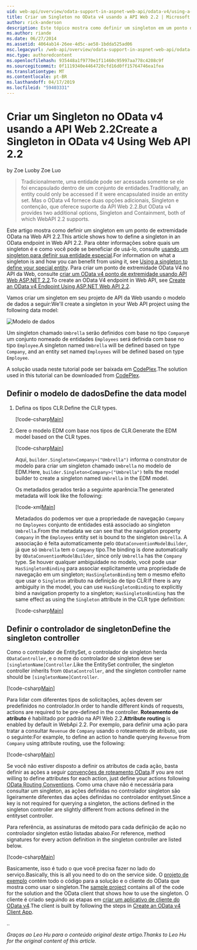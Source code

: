 ```yaml
---
uid: web-api/overview/odata-support-in-aspnet-web-api/odata-v4/using-a-singleton-in-an-odata-endpoint-in-web-api-22
title: Criar um Singleton no OData v4 usando a API Web 2.2 | Microsoft Docs
author: rick-anderson
description: Este tópico mostra como definir um singleton em um ponto de extremidade OData na Web API 2.2.
ms.author: riande
ms.date: 06/27/2014
ms.assetid: 4064ab14-26ee-4d5c-ae58-1bdda525ad06
msc.legacyurl: /web-api/overview/odata-support-in-aspnet-web-api/odata-v4/using-a-singleton-in-an-odata-endpoint-in-web-api-22
msc.type: authoredcontent
ms.openlocfilehash: 935448a1f9770e1f11460c95997aa778c4208c9f
ms.sourcegitcommit: 0f1119340e4464720cfd16d0ff15764746ea1fea
ms.translationtype: MT
ms.contentlocale: pt-BR
ms.lasthandoff: 04/17/2019
ms.locfileid: "59403331"
---
```

# <a name="create-a-singleton-in-odata-v4-using-web-api-22"></a><span data-ttu-id="3ad0d-103">Criar um Singleton no OData v4 usando a API Web 2.2</span><span class="sxs-lookup"><span data-stu-id="3ad0d-103">Create a Singleton in OData v4 Using Web API 2.2</span></span>

<span data-ttu-id="3ad0d-104">by Zoe Luo</span><span class="sxs-lookup"><span data-stu-id="3ad0d-104">by Zoe Luo</span></span>

> <span data-ttu-id="3ad0d-105">Tradicionalmente, uma entidade pode ser acessada somente se ele foi encapsulado dentro de um conjunto de entidades.</span><span class="sxs-lookup"><span data-stu-id="3ad0d-105">Traditionally, an entity could only be accessed if it were encapsulated inside an entity set.</span></span> <span data-ttu-id="3ad0d-106">Mas o OData v4 fornece duas opções adicionais, Singleton e contenção, que oferece suporte da API Web 2.2.</span><span class="sxs-lookup"><span data-stu-id="3ad0d-106">But OData v4 provides two additional options, Singleton and Containment, both of which WebAPI 2.2 supports.</span></span>


<span data-ttu-id="3ad0d-107">Este artigo mostra como definir um singleton em um ponto de extremidade OData na Web API 2.2.</span><span class="sxs-lookup"><span data-stu-id="3ad0d-107">This article shows how to define a singleton in an OData endpoint in Web API 2.2.</span></span> <span data-ttu-id="3ad0d-108">Para obter informações sobre quais um singleton é e como você pode se beneficiar de usá-lo, consulte [usando um singleton para definir sua entidade especial](https://blogs.msdn.com/b/odatateam/archive/2014/03/05/use-singleton-to-define-your-special-entity.aspx).</span><span class="sxs-lookup"><span data-stu-id="3ad0d-108">For information on what a singleton is and how you can benefit from using it, see [Using a singleton to define your special entity](https://blogs.msdn.com/b/odatateam/archive/2014/03/05/use-singleton-to-define-your-special-entity.aspx).</span></span> <span data-ttu-id="3ad0d-109">Para criar um ponto de extremidade OData V4 no API da Web, consulte [criar um OData v4 ponto de extremidade usando API Web ASP.NET 2.2](create-an-odata-v4-endpoint.md).</span><span class="sxs-lookup"><span data-stu-id="3ad0d-109">To create an OData V4 endpoint in Web API, see [Create an OData v4 Endpoint Using ASP.NET Web API 2.2](create-an-odata-v4-endpoint.md).</span></span> 

<span data-ttu-id="3ad0d-110">Vamos criar um singleton em seu projeto de API da Web usando o modelo de dados a seguir:</span><span class="sxs-lookup"><span data-stu-id="3ad0d-110">We'll create a singleton in your Web API project using the following data model:</span></span>

![Modelo de dados](using-a-singleton-in-an-odata-endpoint-in-web-api-22/_static/image1.png)

<span data-ttu-id="3ad0d-112">Um singleton chamado `Umbrella` serão definidos com base no tipo `Company`e um conjunto nomeado de entidades `Employees` será definida com base no tipo `Employee`.</span><span class="sxs-lookup"><span data-stu-id="3ad0d-112">A singleton named `Umbrella` will be defined based on type `Company`, and an entity set named `Employees` will be defined based on type `Employee`.</span></span>

<span data-ttu-id="3ad0d-113">A solução usada neste tutorial pode ser baixada em [CodePlex](http://aspnet.codeplex.com/sourcecontrol/latest#Samples/WebApi/OData/v4/ODataSingletonSample/).</span><span class="sxs-lookup"><span data-stu-id="3ad0d-113">The solution used in this tutorial can be downloaded from [CodePlex](http://aspnet.codeplex.com/sourcecontrol/latest#Samples/WebApi/OData/v4/ODataSingletonSample/).</span></span>

## <a name="define-the-data-model"></a><span data-ttu-id="3ad0d-114">Definir o modelo de dados</span><span class="sxs-lookup"><span data-stu-id="3ad0d-114">Define the data model</span></span>

1. <span data-ttu-id="3ad0d-115">Defina os tipos CLR.</span><span class="sxs-lookup"><span data-stu-id="3ad0d-115">Define the CLR types.</span></span>

    [!code-csharp[Main](using-a-singleton-in-an-odata-endpoint-in-web-api-22/samples/sample1.cs)]
2. <span data-ttu-id="3ad0d-116">Gere o modelo EDM com base nos tipos de CLR.</span><span class="sxs-lookup"><span data-stu-id="3ad0d-116">Generate the EDM model based on the CLR types.</span></span>

    [!code-csharp[Main](using-a-singleton-in-an-odata-endpoint-in-web-api-22/samples/sample2.cs)]

    <span data-ttu-id="3ad0d-117">Aqui, `builder.Singleton<Company>("Umbrella")` informa o construtor de modelo para criar um singleton chamado `Umbrella` no modelo de EDM.</span><span class="sxs-lookup"><span data-stu-id="3ad0d-117">Here, `builder.Singleton<Company>("Umbrella")` tells the model builder to create a singleton named `Umbrella` in the EDM model.</span></span>

    <span data-ttu-id="3ad0d-118">Os metadados gerados terão a seguinte aparência:</span><span class="sxs-lookup"><span data-stu-id="3ad0d-118">The generated metadata will look like the following:</span></span>

    [!code-xml[Main](using-a-singleton-in-an-odata-endpoint-in-web-api-22/samples/sample3.xml)]

    <span data-ttu-id="3ad0d-119">Metadados do podemos ver que a propriedade de navegação `Company` no `Employees` conjunto de entidades está associado ao singleton `Umbrella`.</span><span class="sxs-lookup"><span data-stu-id="3ad0d-119">From the metadata we can see that the navigation property `Company` in the `Employees` entity set is bound to the singleton `Umbrella`.</span></span> <span data-ttu-id="3ad0d-120">A associação é feita automaticamente pelo `ODataConventionModelBuilder`, já que só `Umbrella` tem o `Company` tipo.</span><span class="sxs-lookup"><span data-stu-id="3ad0d-120">The binding is done automatically by `ODataConventionModelBuilder`, since only `Umbrella` has the `Company` type.</span></span> <span data-ttu-id="3ad0d-121">Se houver qualquer ambiguidade no modelo, você pode usar `HasSingletonBinding` para associar explicitamente uma propriedade de navegação em um singleton; `HasSingletonBinding` tem o mesmo efeito que usar o `Singleton` atributo na definição de tipo CLR:</span><span class="sxs-lookup"><span data-stu-id="3ad0d-121">If there is any ambiguity in the model, you can use `HasSingletonBinding` to explicitly bind a navigation property to a singleton; `HasSingletonBinding` has the same effect as using the `Singleton` attribute in the CLR type definition:</span></span>

    [!code-csharp[Main](using-a-singleton-in-an-odata-endpoint-in-web-api-22/samples/sample4.cs)]

## <a name="define-the-singleton-controller"></a><span data-ttu-id="3ad0d-122">Definir o controlador de singleton</span><span class="sxs-lookup"><span data-stu-id="3ad0d-122">Define the singleton controller</span></span>

<span data-ttu-id="3ad0d-123">Como o controlador de EntitySet, o controlador de singleton herda `ODataController`, e o nome do controlador de singleton deve ser `[singletonName]Controller`.</span><span class="sxs-lookup"><span data-stu-id="3ad0d-123">Like the EntitySet controller, the singleton controller inherits from `ODataController`, and the singleton controller name should be `[singletonName]Controller`.</span></span>

[!code-csharp[Main](using-a-singleton-in-an-odata-endpoint-in-web-api-22/samples/sample5.cs)]

<span data-ttu-id="3ad0d-124">Para lidar com diferentes tipos de solicitações, ações devem ser predefinidos no controlador.</span><span class="sxs-lookup"><span data-stu-id="3ad0d-124">In order to handle different kinds of requests, actions are required to be pre-defined in the controller.</span></span> <span data-ttu-id="3ad0d-125">**Roteamento de atributo** é habilitado por padrão na API Web 2.2.</span><span class="sxs-lookup"><span data-stu-id="3ad0d-125">**Attribute routing** is enabled by default in WebApi 2.2.</span></span> <span data-ttu-id="3ad0d-126">Por exemplo, para definir uma ação para tratar a consultar `Revenue` de `Company` usando o roteamento de atributo, use o seguinte:</span><span class="sxs-lookup"><span data-stu-id="3ad0d-126">For example, to define an action to handle querying `Revenue` from `Company` using attribute routing, use the following:</span></span>

[!code-csharp[Main](using-a-singleton-in-an-odata-endpoint-in-web-api-22/samples/sample6.cs)]

<span data-ttu-id="3ad0d-127">Se você não estiver disposto a definir os atributos de cada ação, basta definir as ações a seguir [convenções de roteamento OData](../odata-routing-conventions.md).</span><span class="sxs-lookup"><span data-stu-id="3ad0d-127">If you are not willing to define attributes for each action, just define your actions following [OData Routing Conventions](../odata-routing-conventions.md).</span></span> <span data-ttu-id="3ad0d-128">Como uma chave não é necessária para consultar um singleton, as ações definidas no controlador singleton são ligeiramente diferentes das ações definidas no controlador entityset.</span><span class="sxs-lookup"><span data-stu-id="3ad0d-128">Since a key is not required for querying a singleton, the actions defined in the singleton controller are slightly different from actions defined in the entityset controller.</span></span>

<span data-ttu-id="3ad0d-129">Para referência, as assinaturas de método para cada definição de ação no controlador singleton estão listadas abaixo.</span><span class="sxs-lookup"><span data-stu-id="3ad0d-129">For reference, method signatures for every action definition in the singleton controller are listed below.</span></span>

[!code-csharp[Main](using-a-singleton-in-an-odata-endpoint-in-web-api-22/samples/sample7.cs)]

<span data-ttu-id="3ad0d-130">Basicamente, isso é tudo o que você precisa fazer no lado do serviço.</span><span class="sxs-lookup"><span data-stu-id="3ad0d-130">Basically, this is all you need to do on the service side.</span></span> <span data-ttu-id="3ad0d-131">O [projeto de exemplo](http://aspnet.codeplex.com/sourcecontrol/latest#Samples/WebApi/OData/v4/ODataSingletonSample/) contém todo o código para a solução e o cliente do OData que mostra como usar o singleton.</span><span class="sxs-lookup"><span data-stu-id="3ad0d-131">The [sample project](http://aspnet.codeplex.com/sourcecontrol/latest#Samples/WebApi/OData/v4/ODataSingletonSample/) contains all of the code for the solution and the OData client that shows how to use the singleton.</span></span> <span data-ttu-id="3ad0d-132">O cliente é criado seguindo as etapas em [criar um aplicativo de cliente do OData v4](create-an-odata-v4-client-app.md).</span><span class="sxs-lookup"><span data-stu-id="3ad0d-132">The client is built by following the steps in [Create an OData v4 Client App](create-an-odata-v4-client-app.md).</span></span>

<span data-ttu-id="3ad0d-133">.</span><span class="sxs-lookup"><span data-stu-id="3ad0d-133">.</span></span> 

<span data-ttu-id="3ad0d-134">*Graças ao Leo Hu para o conteúdo original deste artigo.*</span><span class="sxs-lookup"><span data-stu-id="3ad0d-134">*Thanks to Leo Hu for the original content of this article.*</span></span>
